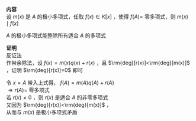 **内容**    
设 $m(x)$ 是 $A$ 的极小多项式，任取 $f(x)\in K[x]$ ，使得 $f(A)=$ 零多项式，则 $m(x)\mid f(x)$     
    
 $A$ 的极小多项式能整除所有适合 $A$ 的多项式    
    
**证明**    
反证法    
作带余除法，设 $f(x)=m(x)q(x)+r(x)$ ，且 $\rm{deg}[r(x)]<\rm{deg}[m(x)]$ ，证明 $\rm{deg}[r(x)]=0$ 即可    
    
令 $x=A$ 带入上式得， $f(A)=m(A)q(A)+r(A)$     
 $\Rightarrow r(A)=$ 零多项式    
若 $r(x)\neq0$ ，则 $r(x)$ 是适合 $A$ 的非零多项式    
又因为 $\rm{deg}[r(x)]<\rm{deg}[m(x)]$ ，    
从而与 $m(x)$ 是极小多项式矛盾    
